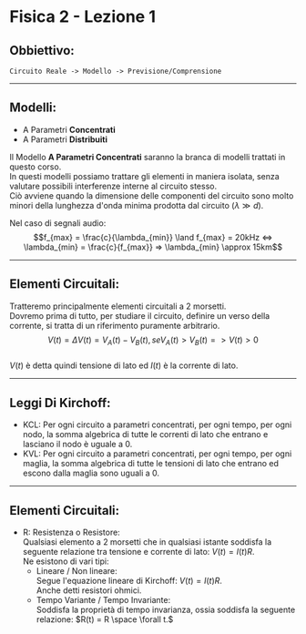 <script type="text/javascript"
  src="https://cdnjs.cloudflare.com/ajax/libs/mathjax/2.7.0/MathJax.js?config=TeX-AMS_CHTML">
</script>
<script type="text/x-mathjax-config">
  MathJax.Hub.Config({
    tex2jax: {
      inlineMath: [['$','$'], ['\\(','\\)']],
      processEscapes: true},
      jax: ["input/TeX","input/MathML","input/AsciiMath","output/CommonHTML"],
      extensions: ["tex2jax.js","mml2jax.js","asciimath2jax.js","MathMenu.js","MathZoom.js","AssistiveMML.js", "[Contrib]/a11y/accessibility-menu.js"],
      TeX: {
      extensions: ["AMSmath.js","AMSsymbols.js","noErrors.js","noUndefined.js"],
      equationNumbers: {
      autoNumber: "AMS"
      }
    }
  });
</script>
Fisica 2 - Lezione 1
====================

Obbiettivo:
-----------
    Circuito Reale -> Modello -> Previsione/Comprensione

---
Modelli:
--------
- A Parametri **Concentrati**
- A Parametri **Distribuiti**

Il Modello **A Parametri Concentrati** saranno la branca di modelli trattati in questo corso.  
In questi modelli possiamo trattare gli elementi in maniera isolata, senza valutare possibili interferenze interne al circuito stesso.  
Ciò avviene quando la dimensione delle componenti del circuito sono molto minori della lunghezza d'onda minima prodotta dal circuito ($\lambda \gg d$).

Nel caso di segnali audio:
    $$f_{max} = \frac{c}{\lambda_{min}} \land f_{max} = 20kHz <=> \lambda_{min} = \frac{c}{f_{max}} => \lambda_{min} \approx 15km$$

---
Elementi Circuitali:
--------------------
Tratteremo principalmente elementi circuitali a 2 morsetti.  
Dovremo prima di tutto, per studiare il circuito, definire un verso della corrente, si tratta di un riferimento puramente arbitrario.  
$$V(t) = \Delta V(t) = V_{A}(t) - V_{B}(t), se V_{A}(t) > V_{B}(t) => V(t) > 0$$  
$V(t)$ è detta quindi tensione di lato ed $I(t)$ è la corrente di lato.  

---
Leggi Di Kirchoff:
------------------
- KCL: Per ogni circuito a parametri concentrati, per ogni tempo, per ogni nodo, la somma algebrica di tutte le correnti di lato che entrano e lasciano il nodo è uguale a 0.
- KVL: Per ogni circuito a parametri concentrati, per ogni tempo, per ogni maglia, la somma algebrica di tutte le tensioni di lato che entrano ed escono dalla maglia sono uguali a 0.

---
Elementi Circuitali:
--------------------
- R: Resistenza o Resistore:  
    Qualsiasi elemento a 2 morsetti che in qualsiasi istante soddisfa la seguente relazione tra tensione e corrente di lato: $V(t) = I(t)R.$  
    Ne esistono di vari tipi:
    - Lineare / Non lineare:  
        Segue l'equazione lineare di Kirchoff: $V(t) = I(t)R.$  
        Anche detti resistori ohmici.  
    - Tempo Variante / Tempo Invariante:  
        Soddisfa la proprietà di tempo invarianza, ossia soddisfa la seguente relazione: $R(t) = R \space \forall t.$  

